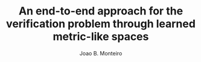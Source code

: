 ---
paperId: 36
author: Joao B. Monteiro
publicationauthor: Monteiro, J. B.
title: An end-to-end approach for the verification problem through learned metric-like spaces
pdf: Oral_Monteiro_Joao.pdf
poster: --
alt: --
type: Oral
topic: FAT
link: https://research.latinxinai.org/papers/neurips/2019/pdf/Oral_Monteiro_Joao.pdf
conference: neurips
year: 2019
tags: neurips-2019-op
location: Vancouver, Canada
---